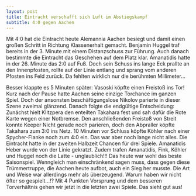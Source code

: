 ```yaml
---
layout: post
title: Eintracht verschafft sich Luft im Abstiegskampf
subtitle: 4:0 gegen Aachen
---
```


Mit 4:0 hat die Eintracht heute Alemannia Aachen besiegt und damit einen großen Schritt in Richtung Klassenerhalt gemacht. Benjamin Huggel traf bereits in der 3. Minute mit einem Distanzschuss zur Führung. Auch danach bestimmte die Eintracht das Geschehen auf dem Platz klar. Amanatidis hatte in der 26. Minute das 2:0 auf Fuß. Doch sein Schuss ins lange Eck prallte an den Innenpfosten, rollte auf der Linie entlang und sprang vom anderen Pfosten ins Feld zurück. Da fehlten wirklich nur die berühmten Millimeter...

Besser klappte es 5 Minuten später: Vasoski köpfte einen Freistoß ins Tor! Kurz nach der Pause hatte Aachen seine einzige Torchance im ganzen Spiel. Doch der ansonsten beschäftigungslose Nikolov parierte in dieser Szene zweimal glänzend. Danach folgte die endgültige Entscheidung: Zunächst hielt Klitzpera den enteilten Takahara fest und sah dafür die Rote Karte wegen einer Notbremse. Den anschließenden Freistoß von Streit konnte Keeper Nicht gerade noch parieren, doch den Abpraller köpfte Takahara zum 3:0 ins Netz. 10 Minuten vor Schluss köpfte Köhler nach einer Spycher-Flanke noch zum 4:0 ein. Das war aber noch lange nicht alles. Die Eintracht hatte in der zweiten Halbzeit Chancen für drei Spiele. Amanatidis Heber wurde von der Linie gekratzt. Zudem trafen Amanatidis, Fink, Köhler und Huggel noch die Latte - unglaublich!!! Das heute war wohl das beste Saisonspiel. Wenngleich man einschränkend sagen muss, dass gegen diese Trümmertruppe, die Aachen heute aufbot, auch ein Sieg her musste. Die Art und Weise war allerdings mehr als überzeugend. Warum haben wir nicht öfter so gespielt...!? Mit 4 Punkten Vorsprung und dem besseren Torverhältnis gehen wir jetzt in die letzten zwei Spiele. Das sieht gut aus!

